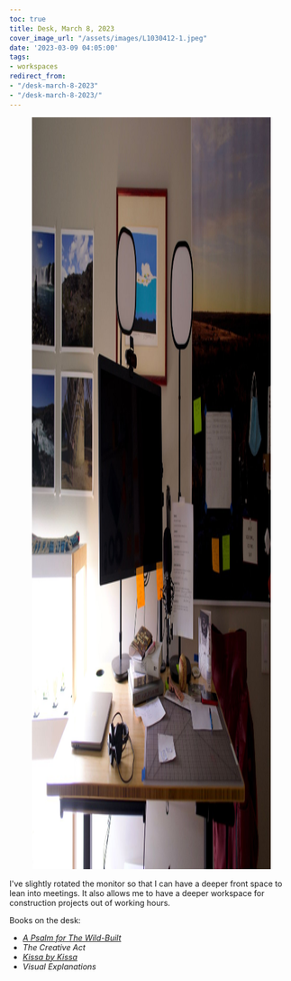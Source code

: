 ```yaml
---
toc: true
title: Desk, March 8, 2023
cover_image_url: "/assets/images/L1030412-1.jpeg"
date: '2023-03-09 04:05:00'
tags:
- workspaces
redirect_from:
- "/desk-march-8-2023"
- "/desk-march-8-2023/"
---
```


<figure class="kg-card kg-image-card kg-width-full"><img src="/assets/images/L1030412.jpeg" class="kg-image" alt  width="2000" height="1333" ></figure>

I've slightly rotated the monitor so that I can have a deeper front space to lean into meetings. It also allows me to have a deeper workspace for construction projects out of working hours.

Books on the desk:

- _[A Psalm for The Wild-Built]( /after-reading-a-psalm-for/)_
- _The Creative Act_
- _[Kissa by Kissa]( /after-reading-kissa-by-kissa/)_
- _Visual Explanations_
